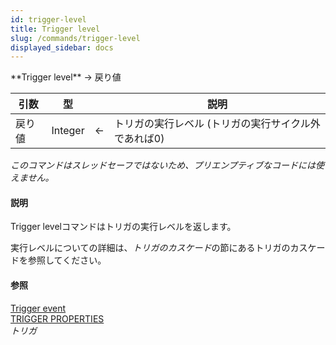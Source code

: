 ```yaml
---
id: trigger-level
title: Trigger level
slug: /commands/trigger-level
displayed_sidebar: docs
---
```


<!--REF #_command_.Trigger level.Syntax-->**Trigger level**  -> 戻り値<!-- END REF-->
<!--REF #_command_.Trigger level.Params-->
| 引数 | 型 |  | 説明 |
| --- | --- | --- | --- |
| 戻り値 | Integer | &#8592; | トリガの実行レベル (トリガの実行サイクル外であれば0) |

<!-- END REF-->

*このコマンドはスレッドセーフではないため、プリエンプティブなコードには使えません。*


#### 説明 

<!--REF #_command_.Trigger level.Summary-->Trigger levelコマンドはトリガの実行レベルを返します。<!-- END REF-->

実行レベルについての詳細は、*トリガのカスケード*の節にあるトリガのカスケードを参照してください。

#### 参照 

[Trigger event](trigger-event.md)  
[TRIGGER PROPERTIES](trigger-properties.md)  
*トリガ*  